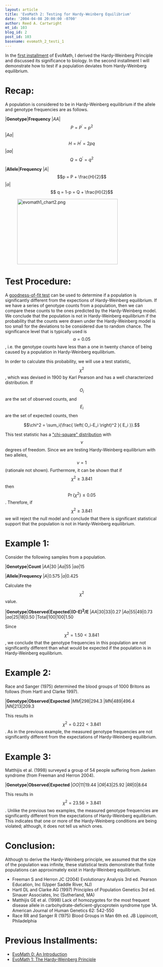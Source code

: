 ```yaml
---
layout: article
title: 'EvoMath 2: Testing for Hardy-Weinberg Equilibrium'
date: '2004-04-08 20:00:00 -0700'
author: Reed A. Cartwright
mt_id: 103
blog_id: 2
post_id: 103
basename: evomath_2_testi_1
---
```

In the [first installment](http://www.pandasthumb.org/pt-archives/000055.html) of EvoMath, I derived the Hardy-Weinberg Principle and discussed its significance to biology.  In the second installment I will demonstrate how to test if a population deviates from Hardy-Weinberg equilibrium.

# Recap:

A population is considered to be in Hardy-Weinberg equilibrium if the allele and genotype frequencies are as follows.


|**Genotype**|**Frequency**
|_AA_|$$P = P^\prime = p^2$$
|_Aa_|$$H = H^\prime =   2pq$$
|_aa_|$$Q = Q^\prime = q^2$$




|**Allele**|**Frequency**
|_A_|$$p = P + \frac{H}{2}$$
|_a_|$$ q = 1-p = Q + \frac{H}{2}$$



<figure>
<img src="/PT/uploads/2005/evomath1_chart2.png" alt="evomath1_chart2.png" width="330" height="214" />
<figcaption markdown="span">

</figcaption>
</figure>

# Test Procedure:

A [goodness-of-fit test](http://www.itl.nist.gov/div898/handbook/eda/section3/eda35f.htm) can be used to determine if a population is significantly different from the expections of Hardy-Weinberg equilibrium.  If we have a series of genotype counts from a population, then we can compare these counts to the ones predicted by the Hardy-Weinberg model.  We conclude that the population is not in Hardy-Weinberg equilibrium if the probability that the counts were drawn under the Hardy-Weinberg model is too small for the deviations to be considered due to random chance.  The significance level that is typically used is $$\alpha = 0.05$$, i.e. the genotype counts have less than a one in twenty chance of being caused by a population in Hardy-Weinberg equilibrium.

In order to calculate this probability, we will use a test statistic, $$\chi^2$$, which was devised in 1900 by Karl Pearson and has a well characterized distribution.  If $$O_i$$ are the set of observed counts, and $$E_i$$ are the set of expected counts, then

$$\chi^2 = \sum_i{\frac{ \left( O_i-E_i \right)^2 }{ E_i }}.$$

This test statistic has a ["chi-square" distribution](http://www.itl.nist.gov/div898/handbook/eda/section3/eda3666.htm) with $$\nu$$ degrees of freedom.  Since we are testing Hardy-Weinberg equilibrium with two alleles, $$\nu=1$$ (rationale not shown).  Furthermore, it can be shown that if $$\chi^2 \ge 3.841$$ then $$\Pr{ \left\{ \chi^2 \right\} } \le 0.05$$.  Therefore, if $$\chi^2 \ge 3.841$$ we will reject the null model and conclude that there is significant statistical support that the population is not in Hardy-Weinberg equilibrium.

# Example 1:

Consider the following samples from a population.


|**Genotype**|**Count**
|_AA_|30
|_Aa_|55
|_aa_|15




|**Allele**|**Frequency**
|_A_|0.575
|_a_|0.425



Calculate the $$\chi^2$$ value.


|**Genotype**|**Observed**|**Expected**|**(O-E)<sup>2</sup>/E**
|_AA_|30|33|0.27
|_Aa_|55|49|0.73
|_aa_|25|18|0.50
|Total|100|100|1.50



Since $$\chi^2 = 1.50 < 3.841$$, we conclude that the genotype frequencies in this population are not significantly different than what would be expected if the population is in Hardy-Weinberg equilibrium.

# Example 2:

Race and Sanger (1975) determined the blood groups of 1000 Britons as follows  (from Hartl and Clarke 1997).


|**Genotype**|**Observed**|**Expected**
|_MM_|298|294.3
|_MN_|489|496.4
|_NN_|213|209.3



This results in $$\chi^2 = 0.222 < 3.841$$.  As in the previous example, the measured genotype frequencies are not significantly different from the expectations of Hardy-Weinberg equilibrium.

# Example 3:

Matthijis et al. (1998) surveyed a group of 54 people suffering from Jaeken syndrome (from Freeman and Herron 2004).


|**Genotype**|**Observed**|**Expected**
|_OO_|11|19.44
|_OR_|43|25.92
|_RR_|0|8.64



This results in $$\chi^2 = 23.56 > 3.841$$.  Unlike the previous two examples, the measured genotype frequencies are significantly different from the expectations of Hardy-Weinberg equilibrium.  This indicates that one or more of the Hardy-Weinberg conditions are being violated; although, it does not tell us which ones.

# Conclusion:

Although to derive the Hardy-Weinberg principle, we assumed that the size of the population was infinite, these statistical tests demonstrate that finite populations can approximately exist in Hardy-Weinberg equilibrium.


* Freeman S and Herron JC (2004) Evolutionary Analysis 3rd ed. Pearson Education, Inc (Upper Saddle River, NJ)
* Hartl DL and Clarke AG (1997) Principles of Population Genetics 3rd ed. Sinauer Associates, Inc (Sutherland, MA) 
* Matthijis GE et al. (1998) Lack of homozygotes for the most frequent disease allele in carbohydrate-deficient-glycoprotein syndrome type 1A.  American Journal of Human Genetics 62: 542-550
* Race RR and Sanger R (1975) Blood Groups in Man 6th ed. JB Lippincott, Philadelphia


# Previous Installments:


* [EvoMath 0: An Introduction](http://www.pandasthumb.org/pt-archives/000090.html)
* [EvoMath 1: The Hardy-Weinberg Principle](http://www.pandasthumb.org/pt-archives/000055.html)
